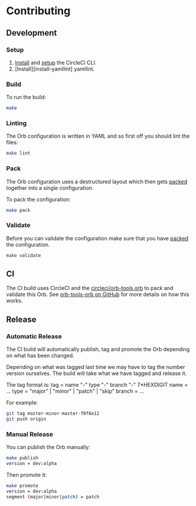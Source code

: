 # Contributing

## Development

### Setup

1. [Install][install-circle-cli] and [setup][setup-circle-cli] the CircleCI CLI.
1. [Install][install-yamllint] yamllint.

### Build

To run the build:

```bash
make
```

### Linting

The Orb configuration is written in YAML and so first off you should lint the files:

```bash
make lint
```

### Pack

The Orb configuration uses a destructured layout which then gets [packed][packing-a-config] together
into a single configuration.

To pack the configuration:

```bash
make pack
```

### Validate

Before you can validate the configuration make sure that you have [packed](#pack) the configuration.

```bash
make validate
```

## CI

The CI build uses CircleCI and the [circleci/orb-tools orb][orb-tools-orb] to pack and validate this
Orb. See [orb-tools-orb on GitHub][orb-tools-orb-git] for more details on how this works.

## Release

### Automatic Release

The CI build will automatically publish, tag and promote the Orb depending on what has been changed.

Depending on what was tagged last time we may have to tag the number version ourselves. The build
will take what we have tagged and release it.

The tag format is:
  tag    = name "-" type "-" branch "-" 7*HEXDIGIT
  name   = ...
  type   = "major" | "minor" | "patch" | "skip"
  branch = ...

For example:

```bash
git tag master-minor-master-f0f6e12
git push origin
```

### Manual Release

You can publish the Orb manually:

```bash
make publish
version = dev:alpha
```

Then promote it:

```bash
make promote
version = dev:alpha
segment (major|minor|patch) = patch
```

[install-circle-cli]: https://circleci.com/docs/2.0/orb-author-cli/#install-the-cli-for-the-first-time
[install-yaml-lint]: https://yamllint.readthedocs.io/en/stable/quickstart.html#installing-yamllint
[orb-tools-orb]: https://circleci.com/orbs/registry/orb/circleci/orb-tools
[orb-tools-orb-git]: https://github.com/CircleCI-Public/orb-tools-orb
[packing-a-config]: https://circleci.com/docs/2.0/creating-orbs/#packing-a-config
[setup-circle-cli]: https://circleci.com/docs/2.0/orb-author-cli/#configure-the-circleci-cli

